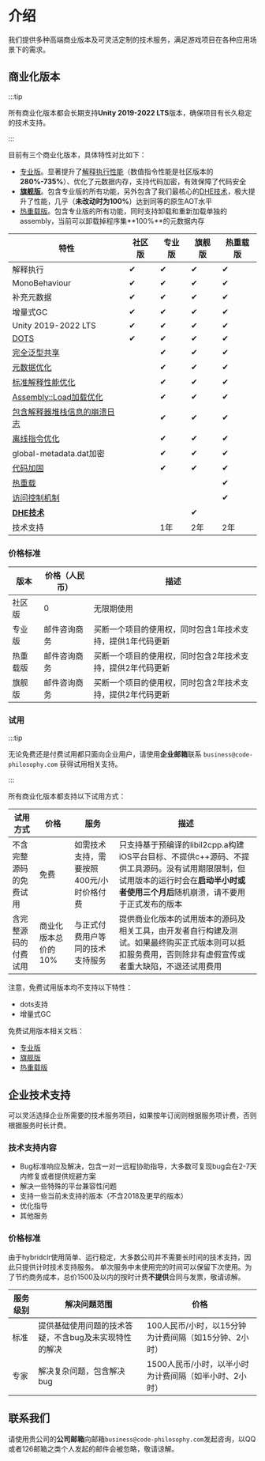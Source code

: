 # 介绍

我们提供多种高端商业版本及可灵活定制的技术服务，满足游戏项目在各种应用场景下的需求。

## 商业化版本

:::tip

所有商业化版本都会长期支持**Unity 2019-2022 LTS**版本，确保项目有长久稳定的技术支持。

:::

目前有三个商业化版本，具体特性对比如下：

- [专业版](./pro/intro.md)。显著提升了[解释执行性能](./basicoptimization)（数值指令性能是社区版本的**280%-735%**）、优化了元数据内存，支持代码加密，有效保障了代码安全
- [**旗舰版**](./ultimate/intro.md)。包含专业版的所有功能，另外包含了我们最核心的[DHE技术](./differentialhybridexecution)，极大提升了性能，几乎（**未改动时为100%**）达到同等的原生AOT水平
- [热重载版](./reload/intro.md)。包含专业版的所有功能，同时支持卸载和重新加载单独的assembly，当前可以卸载掉程序集**100%**的元数据内存


|特性|社区版|专业版|旗舰版|热重载版|
|-|-|-|-|-|
|解释执行|✔|✔|✔|✔|
|MonoBehaviour|✔|✔|✔|✔|
|补充元数据|✔|✔|✔|✔|
|增量式GC|✔|✔|✔|✔|
|Unity 2019-2022 LTS|✔|✔|✔|✔|
|[DOTS](../basic/dots)|✔|✔|✔|✔|
|[完全泛型共享](./fullgenericsharing)||✔|✔|✔|
|[元数据优化](./metadataoptimization.md)||✔|✔|✔|
|[标准解释性能优化](./basicoptimization)||✔|✔|✔|
|[Assembly::Load加载优化](./assemblyloadoptimization)||✔|✔|✔|
|[包含解释器堆栈信息的崩溃日志](./crashreport)||✔|✔|✔|
|[离线指令优化](./advancedoptimization)||✔|✔|✔|
|global-metadata.dat加密||✔|✔|✔|
|[代码加固](./basicencryption)||✔|✔|✔|
|[热重载](./reload/hotreloadassembly)||||✔|
|[访问控制机制](./accesspolicy)||||✔|
|[**DHE技术**](./differentialhybridexecution)|||✔||
|技术支持||1年|2年|2年|

### 价格标准


|版本|价格（人民币）|描述|
|-|-|-|
|社区版|0|无限期使用|
|专业版|邮件咨询商务|买断一个项目的使用权，同时包含1年技术支持，提供1年代码更新|
|热重载版|邮件咨询商务|买断一个项目的使用权，同时包含2年技术支持，提供2年代码更新|
|旗舰版|邮件咨询商务|买断一个项目的使用权，同时包含2年技术支持，提供2年代码更新|

### 试用

:::tip

无论免费还是付费试用都只面向企业用户，请使用**企业邮箱**联系 `business@code-philosophy.com` 获得试用相关支持。

:::

所有商业化版本都支持以下试用方式：


|试用方式|价格|服务|描述|
|-|-|-|-|
|不含完整源码的免费试用|免费|如需技术支持，需要按照400元/小时价格付费|只支持基于预编译的libil2cpp.a构建iOS平台目标、不提供c++源码、不提供工具源码。没有试用期限限制，但试用版本的运行时会在**启动半小时或者使用三个月后**随机崩溃，请不要用于正式发布的版本|
|含完整源码的付费试用|商业化版本总价的10%|与正式付费用户等同的技术支持服务|提供商业化版本的试用版本的源码及相关工具，由开发者自行构建及测试。如果最终购买正式版本则可以抵扣服务费用，否则除非有虚假宣传或者重大缺陷，不退还试用费用|

注意，免费试用版本均不支持以下特性：

- dots支持
- 增量式GC

免费试用版本相关文档：

- [专业版](./pro/freetrial)
- [旗舰版](./ultimate/freetrial)
- [热重载版](./reload/freetrial)


## 企业技术支持

可以灵活选择企业所需要的技术服务项目，如果按年订阅则根据服务项计费，否则根据服务时长计费。

### 技术支持内容

- Bug标准响应及解决，包含一对一远程协助指导，大多数可复现bug会在2-7天内修复或者提供规避方案
- 解决一些特殊的平台兼容性问题
- 支持一些当前未支持的版本（不含2018及更早的版本）
- 优化指导
- 其他服务

### 价格标准

由于hybridclr使用简单、运行稳定，大多数公司并不需要长时间的技术支持，因此只提供计时技术支持服务。
单次服务中未使用完的时间可以保留下次使用。为了节约商务成本，总价1500及以内的按时计费**不提供**合同与发票，敬请谅解。

|服务级别|解决问题范围|价格|
|-|-|-|
|标准|提供基础使用问题的技术答疑，不含bug及未实现特性的解决|100人民币/小时，以15分钟为计费间隔（如15分钟、2小时）|
|专家|解决复杂问题，包含解决bug|1500人民币/小时，以半小时为计费间隔（如半小时、2小时）|


## 联系我们

请使用贵公司的**公司邮箱**向邮箱`business@code-philosophy.com`发起咨询，以QQ或者126邮箱之类个人发起的邮件会被忽略，敬请谅解。
